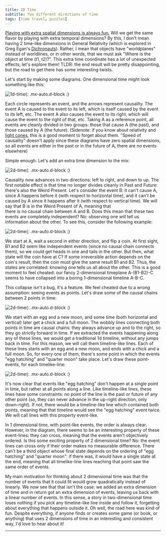 ```yaml
---
title: 2D Time
subtitle: Two different directions of time
tags: [time travel, puzzles]
---
```


[Playing with extra spatial dimensions is always fun.](https://4dtoys.com/) Will we get the same flavor by playing with extra
temporal dimensions? By this, I don't mean having 2 time-like dimensions in General Relativity (which is explored in Greg Egan's
[Dichronauts](https://www.gregegan.net/DICHRONAUTS/01/World.html)). Rather, I mean that objects have "worldplanes" instead of worldlines, or in other
words, that we must ask "Where is the object at time (t1, t2)?". This extra time coordinate has a lot of unexpected effects; let's explore them!
TLDR: the end result will be pretty disappointing, but the road to get there has some interesting twists.

Let's start by making some diagrams. One dimensional time might look something like this:

![1d-time](../../assets/img/time-2d-diagram-1.png){: .mx-auto.d-block :}

Each circle represents an event, and the arrows represent causality. The event A is caused to the event to its left, which is itself caused
by the event to its left, etc. The event A also causes the event to its right, which will cause the event to the right of that, etc. Taking
A as a reference point, all events are cleanly divided in two groups: those that cause A (the past), and those caused by A (the future).
(Sidenote: if you know about relativity and [light cones](https://en.wikipedia.org/wiki/Light_cone#Mathematical_construction), this is
a good moment to forget about them. "Speed of causality" doesn't apply since these diagrams have zero spatial dimensions, so all events
are either in the past or in the future of A, there are no events elsewhere)

Simple enough. Let's add an extra time dimension to the mix:

![2d-time](../../assets/img/time-2d-diagram-2.png){: .mx-auto.d-block :}

Causality now advances in two directions: left to right, and down to up. The first notable effect is that time no longer divides cleanly in
Past and Future: there's also the Weird Present. Let's consider the event B: it can't cause A, since A happens before it (with respect to horizontal time), and it can't be caused
by A since it happens after it (with respect to vertical time). We will say that B is in the Weird Present of A, meaning that  
there is no causal chain between A and B. Does this mean that these
two events are completely independent? No: observing one will tell us information about the other. To see this, consider the following example:

![2d-time](../../assets/img/time-2d-diagram-3.png){: .mx-auto.d-block :}

We start at A, wait a second in either direction, and flip a coin. At first sight, B1 and B2 seem like independent events (since no causal chain
connects them), so we could get heads in one and tails in the other. But then, what state will the coin have at C? If some irreversible action
depends on the coin's result, then the coin must give the same result B1 and B2. Thus, the states are correlated: knowing one tells us all about
the other. This is a good moment to feel cheated: our fancy 2-dimensional timeplane A-(B1-B2)-C seems to have collapsed into a boring 1-dimensional
timeline A-B-C.

This collapse isn't a bug, it's a feature. We feel cheated due to a wrong assumption: seeing events as points. Let's draw some
of the causal chains between 2 points in time:

![2d-time](../../assets/img/time-2d-diagram-events-1.png){: .mx-auto.d-block :}

We start with an egg and a new moon, and some time (both horizontal and vertical) later get a chick and a full moon. The wobbly
lines connecting both points in time are causal chains: they always advance up and to the right, so they go strictly forward
in time. If we extracted the events happening along any of these lines, we would get a traditional 1d timeline, without any jumps
back in time. For this reason, we will call them timeline-like lines. Each of these lines starts with an egg and a new moon,
and ends with a chick and a full moon. So, for every one of them, there's some point in which the events "egg hatching" and
"quarter moon" take place. Let's draw these point-events, for each timelike-line:

![2d-time](../../assets/img/time-2d-diagram-events-2.png){: .mx-auto.d-block :}

It's now clear that events like "egg hatching" don't happen at a single point in time, but rather at all points along a line. Like timeline-like lines,
these lines have some constraints: no point of the line is the past or future of any other point (so, they can never advance in
the up-right direction, only down-right). If not, there would be a timeline-like line which contained both points, meaning that
that timeline would see the "egg hatching" event twice. We will call lines with this property event-like.

In 1 dimensional time, with point-like events, the order is always clear. However, in the diagram, there seems to be an
interesting property of these event-lines: they can cross, meaning that the events aren't objectively ordered. Is this
some exciting property of 2 dimensional time? No: the event lines can cross only if their order makes no measurable difference.
There can't be a third object whose final state depends on the ordering of "egg hatching" and "quarter moon": if there was,
it would have a single state at the end, meaning that all timelike-line lines reaching that point saw the same order of events.

My main motivation for thinking about 2 dimensional time was that the number of events that it could fit would grow
quadratically instead of linearly. We now see that that isn't the case: we added an extra dimension of time and in 
return got an extra dimension of events, leaving us back with a linear number of events. In this sense, a story in two-dimensional
time loses nothing if you pick any timeline-like line inside and follow it, forgetting about everything that happens outside it.
Oh well, the road here was kind of fun. Despite everything, if anyone finds or creates some game (or book, or anything) that uses
2 dimensions of time in an interesting and consistent way, I'd love to hear about it!

-----